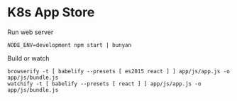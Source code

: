 # K8s App Store


Run web server

	NODE_ENV=development npm start | bunyan


Build or watch

	browserify -t [ babelify --presets [ es2015 react ] ] app/js/app.js -o app/js/bundle.js
	watchify -t [ babelify --presets [ react ] ] app/js/app.js -o app/js/bundle.js

